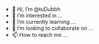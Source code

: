 - 👋 Hi, I’m @tuDubbh
- 👀 I’m interested in ...
- 🌱 I’m currently learning ...
- 💞️ I’m looking to collaborate on ...
- 📫 How to reach me ...

<!---
evonzyshagi/evonzyshagi is a ✨ special ✨ repository because its `README.md` (this file) appears on your GitHub profile.
You can click the Preview link to take a look at your changes.
--->
